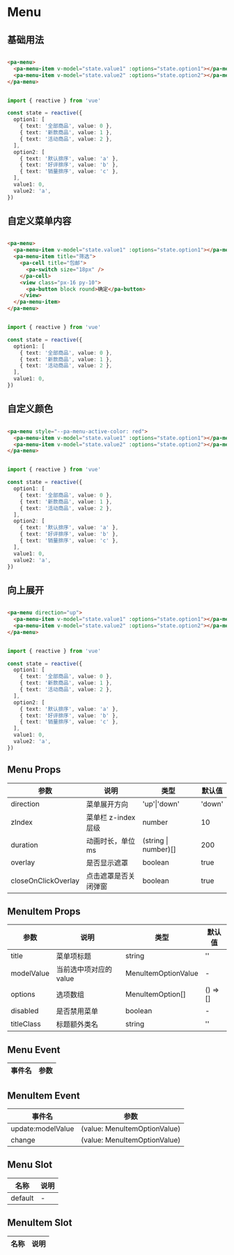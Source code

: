 # Menu

<!--codes start-->

## 基础用法

```html [template]

<pa-menu>
  <pa-menu-item v-model="state.value1" :options="state.option1"></pa-menu-item>
  <pa-menu-item v-model="state.value2" :options="state.option2"></pa-menu-item>
</pa-menu>

```
```ts [script]

import { reactive } from 'vue'

const state = reactive({
  option1: [
    { text: '全部商品', value: 0 },
    { text: '新款商品', value: 1 },
    { text: '活动商品', value: 2 },
  ],
  option2: [
    { text: '默认排序', value: 'a' },
    { text: '好评排序', value: 'b' },
    { text: '销量排序', value: 'c' },
  ],
  value1: 0,
  value2: 'a',
})

```
## 自定义菜单内容

```html [template]

<pa-menu>
  <pa-menu-item v-model="state.value1" :options="state.option1"></pa-menu-item>
  <pa-menu-item title="筛选">
    <pa-cell title="包邮">
      <pa-switch size="18px" />
    </pa-cell>
    <view class="px-16 py-10">
      <pa-button block round>确定</pa-button>
    </view>
  </pa-menu-item>
</pa-menu>

```
```ts [script]

import { reactive } from 'vue'

const state = reactive({
  option1: [
    { text: '全部商品', value: 0 },
    { text: '新款商品', value: 1 },
    { text: '活动商品', value: 2 },
  ],
  value1: 0,
})

```
## 自定义颜色

```html [template]

<pa-menu style="--pa-menu-active-color: red">
  <pa-menu-item v-model="state.value1" :options="state.option1"></pa-menu-item>
  <pa-menu-item v-model="state.value2" :options="state.option2"></pa-menu-item>
</pa-menu>

```
```ts [script]

import { reactive } from 'vue'

const state = reactive({
  option1: [
    { text: '全部商品', value: 0 },
    { text: '新款商品', value: 1 },
    { text: '活动商品', value: 2 },
  ],
  option2: [
    { text: '默认排序', value: 'a' },
    { text: '好评排序', value: 'b' },
    { text: '销量排序', value: 'c' },
  ],
  value1: 0,
  value2: 'a',
})

```
## 向上展开

```html [template]

<pa-menu direction="up">
  <pa-menu-item v-model="state.value1" :options="state.option1"></pa-menu-item>
  <pa-menu-item v-model="state.value2" :options="state.option2"></pa-menu-item>
</pa-menu>

```
```ts [script]

import { reactive } from 'vue'

const state = reactive({
  option1: [
    { text: '全部商品', value: 0 },
    { text: '新款商品', value: 1 },
    { text: '活动商品', value: 2 },
  ],
  option2: [
    { text: '默认排序', value: 'a' },
    { text: '好评排序', value: 'b' },
    { text: '销量排序', value: 'c' },
  ],
  value1: 0,
  value2: 'a',
})

```

<!--codes end-->

## Menu Props

<!--props start-->

| 参数 | 说明 | 类型 | 默认值 |
| --- | ----- | --- | --- |
| direction | 菜单展开方向 | 'up'\|'down' |  'down' |
| zIndex | 菜单栏 z-index 层级 | number |  10 |
| duration | 动画时长，单位ms | (string \| number)[] |  200 |
| overlay | 是否显示遮罩 | boolean |  true |
| closeOnClickOverlay | 点击遮罩是否关闭弹窗 | boolean |  true |

## MenuItem Props

| 参数 | 说明 | 类型 | 默认值 |
| --- | ----- | --- | --- |
| title | 菜单项标题 | string |  '' |
| modelValue | 当前选中项对应的 value | MenuItemOptionValue | - |
| options | 选项数组 | MenuItemOption[] |  () => [] |
| disabled | 是否禁用菜单 | boolean | - |
| titleClass | 标题额外类名 | string |  '' |

<!--props end-->

## Menu Event

<!--event start-->

| 事件名 | 参数 |
| --- | --- |


## MenuItem Event

| 事件名 | 参数 |
| --- | --- |
| update:modelValue | (value: MenuItemOptionValue)  |
| change | (value: MenuItemOptionValue)  |

<!--event end-->

## Menu Slot

<!--slot start-->

| 名称 | 说明 |
| --- | --- |
| default | - |

## MenuItem Slot

| 名称 | 说明 |
| --- | --- |


<!--slot end-->


